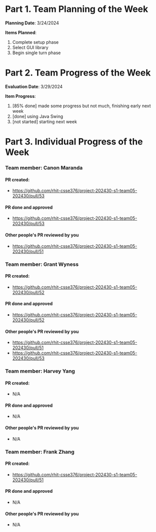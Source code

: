 # Part 1. Team Planning of the Week
**Planning Date**: 3/24/2024

**Items Planned**:
1. Complete setup phase
2. Select GUI library
3. Begin single turn phase

# Part 2. Team Progress of the Week
**Evaluation Date**: 3/29/2024

**Item Progress**:
1. [85% done] made some progress but not much, finishing early next week
2. [done] using Java Swing
3. [not started] starting next week

# Part 3. Individual Progress of the Week
### Team member: Canon Maranda
#### PR created:
- https://github.com/rhit-csse376/project-202430-s1-team05-202430/pull/53

#### PR done and approved
- https://github.com/rhit-csse376/project-202430-s1-team05-202430/pull/53

#### Other people's PR reviewed by you
- https://github.com/rhit-csse376/project-202430-s1-team05-202430/pull/51

### Team member: Grant Wyness
#### PR created:
- https://github.com/rhit-csse376/project-202430-s1-team05-202430/pull/52

#### PR done and approved
- https://github.com/rhit-csse376/project-202430-s1-team05-202430/pull/52

#### Other people's PR reviewed by you
- https://github.com/rhit-csse376/project-202430-s1-team05-202430/pull/51
- https://github.com/rhit-csse376/project-202430-s1-team05-202430/pull/53

### Team member: Harvey Yang
#### PR created:
- N/A

#### PR done and approved
- N/A

#### Other people's PR reviewed by you
- N/A


### Team member: Frank Zhang
#### PR created:
- https://github.com/rhit-csse376/project-202430-s1-team05-202430/pull/51

#### PR done and approved
- N/A

#### Other people's PR reviewed by you
- N/A
